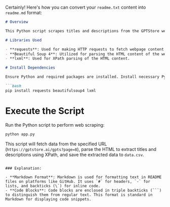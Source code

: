 Certainly! Here's how you can convert your `readme.txt` content into `readme.md` format:

```markdown
# Overview

This Python script scrapes titles and descriptions from the GPTStore website and stores the data in a CSV file (`data.csv`).

# Libraries Used

- **requests**: Used for making HTTP requests to fetch webpage content.
- **Beautiful Soup 4**: Utilized for parsing the HTML content of the webpage.
- **lxml**: Used for XPath parsing of the HTML content.

# Install Dependencies

Ensure Python and required packages are installed. Install necessary Python packages using pip:

```bash
pip install requests beautifulsoup4 lxml
```

# Execute the Script

Run the Python script to perform web scraping:

```bash
python app.py
```

This script will fetch data from the specified URL (`https://gptstore.ai/gpts?page=8`), parse the HTML to extract titles and descriptions using XPath, and save the extracted data to `data.csv`.
```

### Explanation:

- **Markdown Format**: Markdown is used for formatting text in README files on platforms like GitHub. It uses `#` for headers, `-` for lists, and backticks (\`) for inline code.
- **Code Blocks**: Code blocks are enclosed in triple backticks (```) to distinguish them from regular text. This format is standard in Markdown for displaying code snippets.

